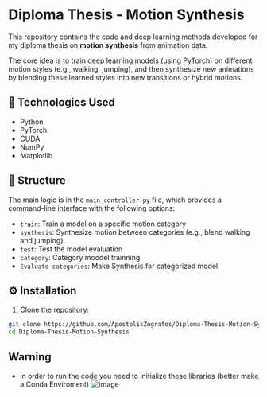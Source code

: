 # Diploma Thesis - Motion Synthesis

This repository contains the code and deep learning methods developed for my diploma thesis on **motion synthesis** from animation data.

The core idea is to train deep learning models (using PyTorch) on different motion styles (e.g., walking, jumping), and then synthesize new animations by blending these learned styles into new transitions or hybrid motions.

## 🔧 Technologies Used

- Python
- PyTorch
- CUDA
- NumPy
- Matplotlib

## 📁 Structure

The main logic is in the `main_controller.py` file, which provides a command-line interface with the following options:

- `train`: Train a model on a specific motion category
- `synthesis`: Synthesize motion between categories (e.g., blend walking and jumping)
- `test`: Test the model evaluation
- `category`: Category moodel trainning
- `Evaluate categories`: Make Synthesis for categorized model

## ⚙️ Installation

1. Clone the repository:

```bash
git clone https://github.com/ApostolisZografos/Diploma-Thesis-Motion-Synthesis
cd Diploma-Thesis-Motion-Synthesis

```
## Warning
- in order to run the code you need to initialize these libraries (better make a Conda Enviroment)
![image](https://github.com/user-attachments/assets/e309653e-7037-460c-9143-a291f951dda0)


